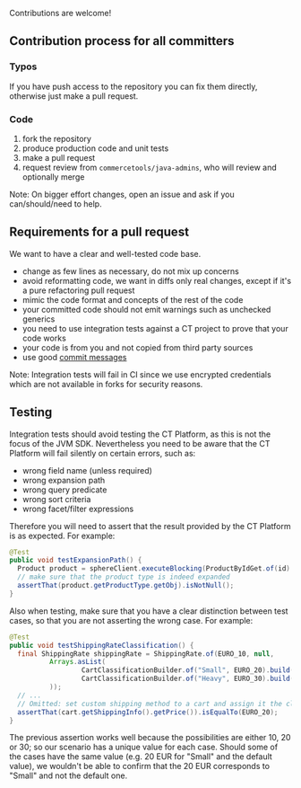 Contributions are welcome!

## Contribution process for all committers
### Typos
If you have push access to the repository you can fix them directly, otherwise just make a pull request.

### Code
1) fork the repository
2) produce production code and unit tests
3) make a pull request
4) request review from `commercetools/java-admins`, who will review and optionally merge

Note: On bigger effort changes, open an issue and ask if you can/should/need to help.

## Requirements for a pull request
We want to have a clear and well-tested code base.

- change as few lines as necessary, do not mix up concerns
- avoid reformatting code, we want in diffs only real changes, except if it's a pure refactoring pull request
- mimic the code format and concepts of the rest of the code
- your committed code should not emit warnings such as unchecked generics
- you need to use integration tests against a CT project to prove that your code works
- your code is from you and not copied from third party sources
- use good [commit messages](https://tbaggery.com/2008/04/19/a-note-about-git-commit-messages.html)

Note: Integration tests will fail in CI since we use encrypted credentials which are not available in forks for security reasons.

## Testing

Integration tests should avoid testing the CT Platform, as this is not the focus of the JVM SDK. Nevertheless you need to be aware that the CT Platform will fail silently on certain errors, such as:
- wrong field name (unless required)
- wrong expansion path
- wrong query predicate
- wrong sort criteria
- wrong facet/filter expressions

Therefore you will need to assert that the result provided by the CT Platform is as expected. For example:
```java
@Test
public void testExpansionPath() {
  Product product = sphereClient.executeBlocking(ProductByIdGet.of(id).plusExpansionPaths(ExpansionPath.of("productType")));
  // make sure that the product type is indeed expanded
  assertThat(product.getProductType.getObj).isNotNull();
}
```

Also when testing, make sure that you have a clear distinction between test cases, so that you are not asserting the wrong case. For example:
```java
@Test
public void testShippingRateClassification() {
  final ShippingRate shippingRate = ShippingRate.of(EURO_10, null,
          Arrays.asList(
                  CartClassificationBuilder.of("Small", EURO_20).build(),
                  CartClassificationBuilder.of("Heavy", EURO_30).build()
          ));
  // ...
  // Omitted: set custom shipping method to a cart and assign it the classification of "Small"
  assertThat(cart.getShippingInfo().getPrice()).isEqualTo(EURO_20);
}
```
The previous assertion works well because the possibilities are either 10, 20 or 30; so our scenario has a unique value for each case. Should some of the cases have the same value (e.g. 20 EUR for "Small" and the default value), we wouldn't be able to confirm that the 20 EUR corresponds to "Small" and not the default one.
